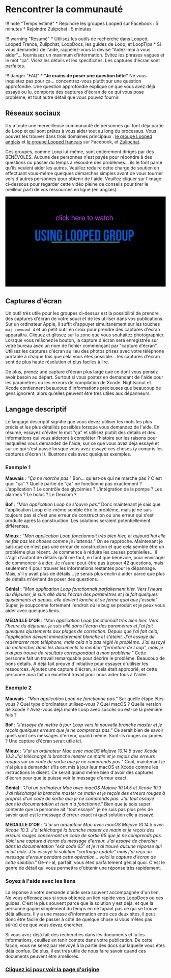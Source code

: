 #  Rencontrer la communauté

!!! note "Temps estimé"
    * Rejoindre les groupes Looped sur Facebook : 5 minutes
    * Rejoindre Zulipchat : 5 minutes

!!! warning "Résumé"
    * Utilisez les outils de recherche dans Looped, Looped France, Zulipchat, LoopDocs, les guides de Loop, et LoopTips
    * Si vous demandez de l'aide, rappelez-vous la devise "Aidez-moi à vous aider"... fournissez un maximum d'information. Évitez les phrases vagues et le mot "ça". Visez les détails et les spécificités. Les captures d'écran sont parfaites.

!!! danger "FAQ"
    * **"Je crains de poser une question bête"** Ne vous inquiétez pas pour ça... concentrez-vous plutôt sur une question approfondie. Une question approfondie explique ce que vous avez déjà essayé ou lu, comporte des captures d'écran de ce qui vous pose problème, et tout autre détail que vous pouvez fournir.

## Réseaux sociaux
Il y a toute une merveilleuse communauté de personnes qui font déjà partie de Loop et qui sont prêtes à vous aider tout au long du processus. Vous pouvez les trouver dans trois domaines principaux : [le groupe Looped anglais](https://www.facebook.com/groups/TheLoopedGroup/?fref=nf) et [le groupe Looped français](https://www.facebook.com/groups/478980526199264) sur Facebook, et [Zulipchat](https://loop.zulipchat.com/).

Ces groupes, comme Loop lui-même, sont entièrement dirigés par des BÉNÉVOLES. Aucune des personnes n'est payée pour répondre à des questions ou passer du temps à résoudre des problèmes... ils le font parce qu'ils veulent aider les autres. Veuillez réduire cette charge de soutien en effectuant vous-même quelques démarches simples avant de vous tourner vers d'autres personnes pour obtenir de l'aide. Veuillez cliquer sur l'image ci-dessous pour regarder cette vidéo pleine de conseils pour tirer le meilleur parti de vos ressources en ligne (en anglais).

[![loop-community](img/looped-group.png)](https://youtu.be/_vSN6C-Uo04)

## Captures d'écran
Un outil très utile pour les groupes ci-dessus est la possibilité de prendre des captures d'écran de votre souci et de les utiliser dans vos publications. Sur un ordinateur Apple, il suffit d'appuyer simultanément sur les touches `maj-command-4` et un petit outil en croix pour prendre des captures d'écran apparaîtra. Cliquez et glissez sur la zone que vous souhaitez photographier. Lorsque vous relâchez le bouton, la capture d'écran sera enregistrée sur votre bureau avec un nom de fichier commençant par "capture d'écran". Utilisez les captures d'écran au lieu des photos prises avec votre téléphone portable à chaque fois que cela vous êtes possible... les captures d'écran sont de plus haute résolution et plus faciles à lire.

De plus, prenez une capture d'écran plus large que ce dont vous pensez avoir besoin au départ. Surtout si vous postez en demandant de l'aide pour les paramètres ou les erreurs de compilation de Xcode. Nightscout et Xcode contiennent beaucoup d'informations précisuses que beaucoup de gens ignorent, alors qu'elles peuvent être très utiles aux dépanneurs.

## Langage descriptif
Le langage descriptif signifie que vous devez utiliser les mots les plus précis et les plus détaillés possibles lorsque vous demandez de l'aide. En résumé, essayez d'éviter le mot "ça" et utilisez plutôt des détails et des informations qui vous aideront à compléter l'histoire sur les raisons pour lesquelles vous demandez de l'aide, sur ce que vous avez déjà essayé et sur ce qui s'est passé lorsque vous avez essayé ces choses (y compris les captures d'écran !). Illustrons cela avec quelques exemples.

### Exemple 1

**Mauvais** : *"Ça ne marche pas."* Bon... qu'est-ce qui ne marche pas ? C'est quoi "ça" ? Quelle partie de "ça" ne fonctionne pas exactement ? L'application ? Le contrôle des glycémies ? L'intégration de la pompe ? Les alarmes ? Le bolus ? Le Dexcom ?

**Bof** : *"Mon application Loop ne s'ouvre pas."* Donc maintenant je sais que l'application Loop elle-même semble être le problème, mais je ne sais toujours pas si c'est une erreur de construction ou une erreur qui s'est produite après la construction. Les solutions seraient potentiellement différentes.

**Mieux** : *"Mon application Loop fonctionnait très bien hier, et aujourd'hui elle ne fait pas les choses comme je l'attends."* On se rapproche. Maintenant je sais que ce n'est pas une erreur de construction et que cela semble être un problème plus récent. Je commence à réduire les causes potenielles... il s'agit d'autant de détails qu'il me faut, en tant que bénévole, pour envisager de commencer à aider. Je n'aurai peut-être pas à poser 42 questions, mais seulement 4 pour trouver les informations restantes pour le dépannage. Mais, s'il y avait plus de détails... je serais plus enclin à aider parce que plus de détails m'évitent de poser des questions.

**Génial** : *"Mon application Loop fonctionnait parfaitement hier. Vers l'heure du déjeuner, je suis allé dans l'écran des paramètres et j'ai fait quelques ajustements et depuis, elle devient lanche et se ferme quoi que j'essaie"*. Super, je soupçonne fortement l'endroit où le bug se produit et je peux vous aider avec quelques liens.

**MÉDAILLE D'OR** : *"Mon application Loop fonctionnait très bien hier. Vers l'heure du déjeuner, je suis allé dans l'écran des paramètres et j'ai fait quelques ajustements aux plages de correction. Depuis que j'ai fait cela, l'application devient immédiatement blanche et s'éteint. J'ai essayé de redémarrer mon téléphone, mais cela n'a pas réglé le problème. J'ai essayé de rechercher dans les documents la mention "fermeture de Loop", mais je n'ai pas trouvé de résultats correspondant à mon problème."* Cette personne fait un travail remarquable pour décrire le problème. Beaucoup de bons détails. A déjà fait preuve d'initiative pour essayer d'utiliser les ressources. Ajoutez une capture d'écran, si cela était approprié, et cette personne aura fait un excellent travail pour nous aider tous à l'aider.

### Exemple 2

**Mauvais** : *"Mon application Loop ne fonctionne pas."* Sur quelle étape êtes-vous ? Quel type d'ordinateur utilisez-vous ? Quel macOS ? Quelle version de Xcode ? Avez-vous déjà monté Loop avec succès ou est-ce la première fois ?

**Bof** : *"J'essaye de mettre à jour Loop vers la nouvelle branche master et je reçois quelques erreurs que je ne comprends pas."* Ce serait bien de savoir quels sont ces messages d'erreur, quand même. Sont-ils rouges ou jaunes ? Une capture d'écran serait utile ici.

**Mieux** : *"J'ai un ordinateur Mac avec macOS Mojave 10.14.5 avec Xcode 10.3 J'ai téléchargé la branche master ce matin et je reçois des erreurs rouges sur un code de sortie que je ne comprends pas."* Cool, maintenant je n'ai plus à demander s'ils ont mis à jour leur macOS et Xcode comme les instructions le disent. Ce serait quand même bien d'avoir des captures d'écran pour que je puisse voir le message d'erreur exact.

**Génial** : *"J'ai un ordinateur Mac avec macOS Mojave 10.14.5 et Xcode 10.3 J'ai téléchargé la branche master ce matin et je reçois des erreurs rouges à propros d'un code de sortie que je ne comprends pas. J'ai tout essayé dans la documentation et rien n'a fonctionné."* Bien que je sois super contente que la personne ait "tout essayé", je ne suis pas plus près de savoir quel est le message d'erreur exact ni quel solution elle a essayé.

**MÉDAILLE D'OR** : *"J'ai un ordinateur Mac avec macOS Mojave 10.14.5 avec Xcode 10.3. J'ai téléchargé la branche master ce matin et je reçois des erreurs rouges concernant un code de sortie 65 que je ne comprends pas. Voici une capture d'écran du message d'erreur. J'ai essayé de chercher dans la documentation "exit code 65" et je n'ai trouvé aucune réponse qui m'ait aidé. J'ai essayé la solution "carthage update" mais j'ai reçu un message d'erreur pendant cette opération... voici la capture d'écran de cette solution."* Gé-ni-al, parfait, vous êtes parfaitement génial quoi. C'est le genre de détail qui vous permettra d'obtenir une réponse très rapidement.

### Soyez à l'aide avec les liens
La réponse à votre demande d'aide sera souvent accompagnée d'un lien. Ne vous offensez pas si vous obtenez un lien rapide vers LoopDocs ou ces guides. C'est le plus souvent parce que la solution y est déjà, et que la personne gagne simplement du temps en ne tapant pas ce qui se trouve déjà ailleurs. Il y a une masse d'information entre ces deux sites, il peut donc être facile de passer à côté de quelque chose si vous n'êtes pas sûr(e) d ce que vous devez chercher.

Si vous avez déjà fait des recherches dans les documents et lu les informations, ceuillez en tenir compte dans votre publication. De cette façon, vous ne serez par renvoyé à la partie des docs sur laquelle vous êtes déjà confus. De plus, il est très utile de nous faire savoir quand ces documents peuvent être améliorés.

### [Cliquez ici pour voir la page d'origine](https://loopkit.github.io/loopdocs/build/step12/)
